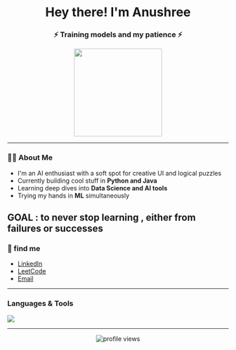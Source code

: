 <h1 align="center">Hey there!  I'm Anushree </h1>
<h3 align="center">⚡ Training models and my patience ⚡</h3>

<p align="center">
  <img src="https://media.giphy.com/media/du3J3cXyzhj75IOgvA/giphy.gif" width="200px">
</p>

---

### 👩‍💻 About Me

-  I'm an AI enthusiast with a soft spot for creative UI and logical puzzles  
-  Currently building cool stuff in **Python and Java**  
-  Learning deep dives into **Data Science and AI tools**  
-  Trying my hands in **ML** simultaneously
  
GOAL : to never stop learning , either from failures or successes 
---

### 🔗 find me 

-  [LinkedIn](https://www.linkedin.com/in/anushree14/)
-  [LeetCode](https://leetcode.com/u/Anushree_14/)
-  [Email](workanushree14@gmail.com)
  

---

### Languages & Tools

<p align="left">
  <img src="https://skillicons.dev/icons?i=python,java,js,html,css,mysql,mongodb,git,figma,vscode,apex,gcp,cloudrun,cloudfunctions" />
</p>


---

<p align="center">
  <img src="https://komarev.com/ghpvc/?username=ANUSHREE1403&label=Profile%20views&color=0e75b6&style=flat" alt="profile views" />
</p>
